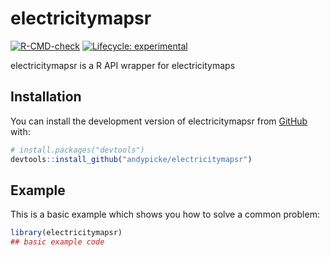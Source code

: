 
<!-- README.md is generated from README.Rmd. Please edit that file -->

# electricitymapsr

<!-- badges: start -->

[![R-CMD-check](https://github.com/andypicke/electricitymapsr/actions/workflows/R-CMD-check.yaml/badge.svg)](https://github.com/andypicke/electricitymapsr/actions/workflows/R-CMD-check.yaml)
[![Lifecycle:
experimental](https://img.shields.io/badge/lifecycle-experimental-orange.svg)](https://lifecycle.r-lib.org/articles/stages.html#experimental)
<!-- badges: end -->

electricitymapsr is a R API wrapper for electricitymaps

## Installation

You can install the development version of electricitymapsr from
[GitHub](https://github.com/) with:

``` r
# install.packages("devtools")
devtools::install_github("andypicke/electricitymapsr")
```

## Example

This is a basic example which shows you how to solve a common problem:

``` r
library(electricitymapsr)
## basic example code
```
